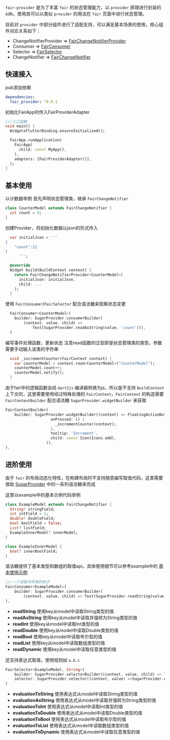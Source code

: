 `fair-provider` 是为了丰富 `fair` 的状态管理能力，以 `provider` 原理进行封装的sdk。使用其可以以类似 `provider` 的用法在 `fair` 页面中进行状态管理。

目前对 `provider` 中部分组件进行了适配支持，可以满足基本场景的使用，核心组件对应关系如下：
- ChangeNotifierProvider =>  [FairChangeNotifierProvider]()
- Consumer =>  [FairConsumer]()
- Selector =>  [FairSelector]()
- ChangeNotifier =>  [FairChangeNotifier]()

## 快速接入
pub添加依赖
```yaml
dependencies:
  fair_provider: ^0.0.1
```

初始化FairApp时传入FairProviderAdapter
```dart
///入口函数
void main() {
  WidgetsFlutterBinding.ensureInitialized();

  FairApp.runApplication(
    FairApp(
      child: const MyApp(),
    ),
    adapters: [FairProviderAdapter()],
  );
}
```

## 基本使用
以计数器举例
首先声明状态管理类，继承 `FairChangeNotifier`
```dart
class CounterModel extends FairChangeNotifier {
  int count = 0;
}
```
创建Provider，将初始化数据以json的形式传入
```dart
  var initialJson = '''
{
    "count":22
}
      ''';

  @override
  Widget build(BuildContext context) {
    return FairChangeNotifierProvider<CounterModel>(
      initialJson: initialJson,
      child: ...
    );
  }
```
使用 `FairConsumer`/`FairSelector` 配合语法糖来观察状态变更
```dart
  FairConsumer<CounterModel>(
    builder: SugarProvider.consumerBuilder(
        (context, value, child) =>
            Text(SugarProvider.readAsString(value, 'count'))),
  )
```
编写事件处理函数，更新状态
注意read函数的泛型即是状态管理类的类型，参数需要手动输入该类的字符串
```dart
  void _incrementCounter(FairContext context) {
    var counterModel = context.read<CounterModel>("CounterModel");
    counterModel.count++;
    counterModel.notify();
  }
```
由于fair中的逻辑函数会经 `dart2js` 编译器转换为js，所以是不支持 `BuildContext` 上下文的，这里需要使用经过特殊处理的 `FairContext`，`FairContext` 的构造需要 `FairContextBuilder` 配合语法糖 `SugarProvider.widgetBuilder` 来获取
```dart
FairContextBuilder(
    builder: SugarProvider.widgetBuilder((context) => FloatingActionButton(
                    onPressed: () {
                      _incrementCounter(context);
                    },
                    tooltip: 'Increment',
                    child: const Icon(Icons.add),
                  )),
),
```

## 进阶使用
由于 `fair` 的布局动态化特性，在构建布局时不支持随意编写取值代码，这里需要借助 [SugarProvider]() 中的一系列语法糖来完成

这里以example中的基本示例代码举例
```dart
class ExampleModel extends FairChangeNotifier {
  String? stringField;
  int intField = 1;
  double? doubleField;
  bool boolField = false;
  List? listField;
  ExampleInnerModel? innerModel;
}

class ExampleInnerModel {
  bool? innerBoolField;
}
```
语法糖提供了基本类型和数组的取值api，具体使用细节可以参考example中的 [基本使用示例]()
```dart
///一个读取字符串的例子
FairConsumer<ExampleModel>(
    builder: SugarProvider.consumerBuilder(
        (context, value, child) => Text(SugarProvider.readString(value, 'stringField'))),
),
```
- **readString** 使用key从model中读取String类型的值
- **readAsString** 使用key从model中读取并强转为String类型的值
- **readInt** 使用key从model中读取Int类型的值
- **readDouble** 使用key从model中读取Double类型的值
- **readBool** 使用key从model中读取布尔型的值
- **readList** 使用key从model中读取数组类型的值
- **readDynamic** 使用key从model中读取任意类型的值

还支持表达式取值，使用规则如 `a.b.c`
```dart
FairSelector<ExampleModel, String>(
    builder: SugarProvider.selectorBuilder((context, value, child) => Text(value)),
    selector: SugarProvider.selector((context, value) =>SugarProvider.evaluationAsString(value, 'innerModel.innerBoolField'))
)
```
- **evaluationToString** 使用表达式从model中读取String类型的值
- **evaluationAsString** 使用表达式从model中读取并强转为String类型的值
- **evaluationToInt** 使用表达式从model中读取Int类型的值
- **evaluationToDouble** 使用表达式从model中读取Double类型的值
- **evaluationToBool** 使用表达式从model中读取布尔型的值
- **evaluationToList** 使用表达式从model中读取数组类型的值
- **evaluationToDynamic** 使用表达式从model中读取任意类型的值
